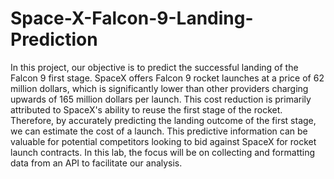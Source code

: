 # Space-X-Falcon-9-Landing-Prediction
In this project, our objective is to predict the successful landing of the Falcon 9 first stage. SpaceX offers Falcon 9 rocket launches at a price of 62 million dollars, which is significantly lower than other providers charging upwards of 165 million dollars per launch. This cost reduction is primarily attributed to SpaceX's ability to reuse the first stage of the rocket. Therefore, by accurately predicting the landing outcome of the first stage, we can estimate the cost of a launch. This predictive information can be valuable for potential competitors looking to bid against SpaceX for rocket launch contracts. In this lab, the focus will be on collecting and formatting data from an API to facilitate our analysis.
